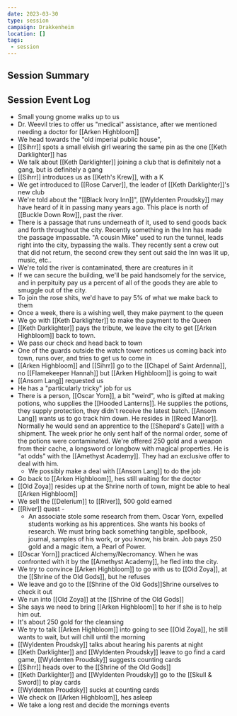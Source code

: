 ```yaml
---
date: 2023-03-30
type: session
campaign: Drakkenheim
location: []
tags:
 - session
---
```


## Session Summary

## Session Event Log

- Small young gnome walks up to us
- Dr. Weevil tries to offer us "medical" assistance, after we mentioned needing a doctor for [[Arken Highbloom]]
- We head towards the "old imperial public house", 
- [[Sihrr]] spots a small elvish girl wearing the same pin as the one [[Keth Darklighter]] has
- We talk about [[Keth Darklighter]] joining a club that is definitely not a gang, but is definitely a gang
- [[Sihrr]] introduces us as [[Keth's Krew]], with a K
- We get introduced to [[Rose Carver]], the leader of [[Keth Darklighter]]'s new club
- We're told about the "[[Black Ivory Inn]]", [[Wyldenten Proudsky]] may have heard of it in passing many years ago. This place is north of [[Buckle Down Row]], past the river.
- There is a passage that runs underneath of it, used to send goods back and forth throughout the city. Recently something in the Inn has made the passage impassable. "A cousin Mike" used to run the tunnel, leads right into the city, bypassing the walls. They recently sent a crew out that did not return, the second crew they sent out said the Inn was lit up, music, etc..
- We're told the river is contaminated, there are creatures in it
- If we can secure the building, we'll be paid handsomely for the service, and in perpituity pay us a percent of all of the goods they are able to smuggle out of the city.
- To join the rose shits, we'd have to pay 5% of what we make back to them
- Once a week, there is a wishing well, they make payment to the queen
- We go with [[Keth Darklighter]] to make the payment to the Queen
- [[Keth Darklighter]] pays the tribute, we leave the city to get [[Arken Highbloom]] back to town.
- We pass our check and head back to town
- One of the guards outside the watch tower notices us coming back into town, runs over, and tries to get us to come in
- [[Arken Highbloom]] and [[Sihrr]] go to the [[Chapel of Saint Ardenna]], no [[Flamekeeper Hannah]] but [[Arken Highbloom]] is going to wait
- [[Ansom Lang]] requested us
- He has a "particularly tricky" job for us
- There is a person, [[Oscar Yorn]], a bit "weird", who is gifted at making potions, who supplies the [[Hooded Lanterns]]. He supplies the potions, they supply protection, they didn't receive the latest batch. [[Ansom Lang]] wants us to go track him down. He resides in [[Reed Manor]]. Normally he would send an apprentice to the [[Shepard's Gate]] with a shipment. The week prior he only sent half of the normal order, some of the potions were contaminated. We're offered 250 gold and a weapon from their cache, a longsword or longbow with magical properties. He is "at odds" with the [[Amethyst Academy]]. They had an exclusive offer to deal with him.
	- We possibly make a deal with [[Ansom Lang]] to do the job
- Go back to [[Arken Highbloom]], hes still waiting for the doctor
- [[Old Zoya]] resides up at the Shrine north of town, might be able to heal [[Arken Highbloom]]
- We sell the [[Delerium]] to [[River]], 500 gold earned
- [[River]] quest -
	- An associate stole some research from them. Oscar Yorn, expelled students working as his apprentices. She wants his books of research. We must bring back something tangible, spellbook, journal, samples of his work, or you know, his brain. Job pays 250 gold and a magic item, a Pearl of Power.
- [[Oscar Yorn]] practiced Alchemy/Necromancy. When he was confronted with it by the [[Amethyst Academy]], he fled into the city. 
- We try to convince [[Arken Highbloom]] to go with us to [[Old Zoya]], at the [[Shrine of the Old Gods]], but he refuses
- We leave and go to the [[Shrine of the Old Gods]]Shrine ourselves to check it out
- We run into [[Old Zoya]] at the [[Shrine of the Old Gods]]
- She says we need to bring [[Arken Highbloom]] to her if she is to help him out.
- It's about 250 gold for the cleansing
- We try to talk [[Arken Highbloom]] into going to see [[Old Zoya]], he still wants to wait, but will chill until the morning
- [[Wyldenten Proudsky]] talks about hearing his parents at night
- [[Keth Darklighter]] and [[Wyldenten Proudsky]] leave to go find a card game, [[Wyldenten Proudsky]] suggests counting cards
- [[Sihrr]] heads over to the [[Shrine of the Old Gods]]
- [[Keth Darklighter]] and [[Wyldenten Proudsky]] go to the [[Skull & Sword]] to play cards
- [[Wyldenten Proudsky]] sucks at counting cards
- We check on [[Arken Highbloom]], hes asleep
- We take a long rest and decide the mornings events